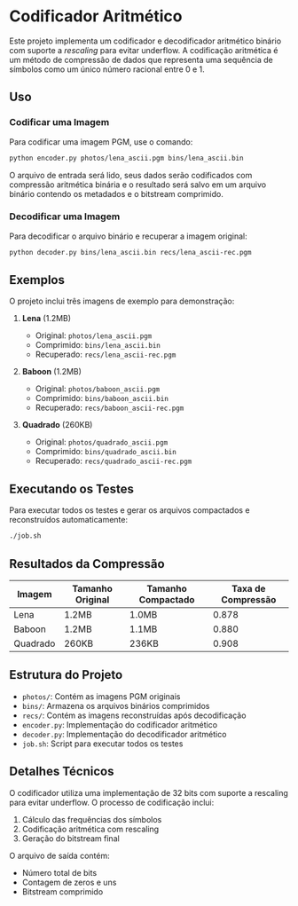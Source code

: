 # Codificador Aritmético

Este projeto implementa um codificador e decodificador aritmético binário com suporte a *rescaling* para evitar underflow. A codificação aritmética é um método de compressão de dados que representa uma sequência de símbolos como um único número racional entre 0 e 1.

## Uso

### Codificar uma Imagem

Para codificar uma imagem PGM, use o comando:

```bash
python encoder.py photos/lena_ascii.pgm bins/lena_ascii.bin
```

O arquivo de entrada será lido, seus dados serão codificados com compressão aritmética binária e o resultado será salvo em um arquivo binário contendo os metadados e o bitstream comprimido.

### Decodificar uma Imagem

Para decodificar o arquivo binário e recuperar a imagem original:

```bash
python decoder.py bins/lena_ascii.bin recs/lena_ascii-rec.pgm
```

## Exemplos

O projeto inclui três imagens de exemplo para demonstração:

1. **Lena** (1.2MB)
   - Original: `photos/lena_ascii.pgm`
   - Comprimido: `bins/lena_ascii.bin`
   - Recuperado: `recs/lena_ascii-rec.pgm`

2. **Baboon** (1.2MB)
   - Original: `photos/baboon_ascii.pgm`
   - Comprimido: `bins/baboon_ascii.bin`
   - Recuperado: `recs/baboon_ascii-rec.pgm`

3. **Quadrado** (260KB)
   - Original: `photos/quadrado_ascii.pgm`
   - Comprimido: `bins/quadrado_ascii.bin`
   - Recuperado: `recs/quadrado_ascii-rec.pgm`

## Executando os Testes

Para executar todos os testes e gerar os arquivos compactados e reconstruídos automaticamente:

```bash
./job.sh
```

## Resultados da Compressão

| Imagem | Tamanho Original | Tamanho Compactado | Taxa de Compressão |
|--------|------------------|-------------------|-------------------|
| Lena | 1.2MB | 1.0MB | 0.878 |
| Baboon | 1.2MB | 1.1MB | 0.880 |
| Quadrado | 260KB | 236KB | 0.908 |

## Estrutura do Projeto

- `photos/`: Contém as imagens PGM originais
- `bins/`: Armazena os arquivos binários comprimidos
- `recs/`: Contém as imagens reconstruídas após decodificação
- `encoder.py`: Implementação do codificador aritmético
- `decoder.py`: Implementação do decodificador aritmético
- `job.sh`: Script para executar todos os testes

## Detalhes Técnicos

O codificador utiliza uma implementação de 32 bits com suporte a rescaling para evitar underflow. O processo de codificação inclui:

1. Cálculo das frequências dos símbolos
2. Codificação aritmética com rescaling
3. Geração do bitstream final

O arquivo de saída contém:
- Número total de bits
- Contagem de zeros e uns
- Bitstream comprimido
